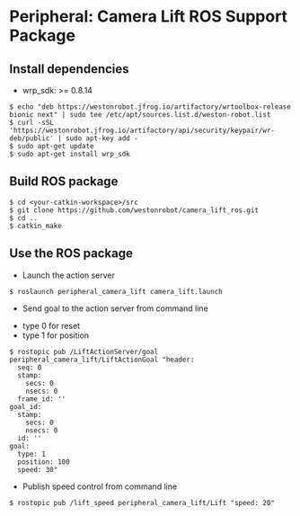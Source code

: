 # Peripheral: Camera Lift ROS Support Package

## Install dependencies

* wrp_sdk: >= 0.8.14

```
$ echo "deb https://westonrobot.jfrog.io/artifactory/wrtoolbox-release bionic next" | sudo tee /etc/apt/sources.list.d/weston-robot.list
$ curl -sSL 'https://westonrobot.jfrog.io/artifactory/api/security/keypair/wr-deb/public' | sudo apt-key add -
$ sudo apt-get update
$ sudo apt-get install wrp_sdk
```

## Build ROS package

```
$ cd <your-catkin-workspace>/src
$ git clone https://github.com/westonrobot/camera_lift_ros.git
$ cd .. 
$ catkin_make
```

## Use the ROS package

* Launch the action server

```
$ roslaunch peripheral_camera_lift camera_lift.launch
```

* Send goal to the action server from command line

- type 0 for reset
- type 1 for position
  
```
$ rostopic pub /LiftActionServer/goal peripheral_camera_lift/LiftActionGoal "header:
  seq: 0
  stamp:
    secs: 0
    nsecs: 0
  frame_id: ''
goal_id:
  stamp:
    secs: 0
    nsecs: 0
  id: ''
goal:
  type: 1
  position: 100
  speed: 30" 
```

* Publish speed control from command line
```
$ rostopic pub /lift_speed peripheral_camera_lift/Lift "speed: 20"
```
